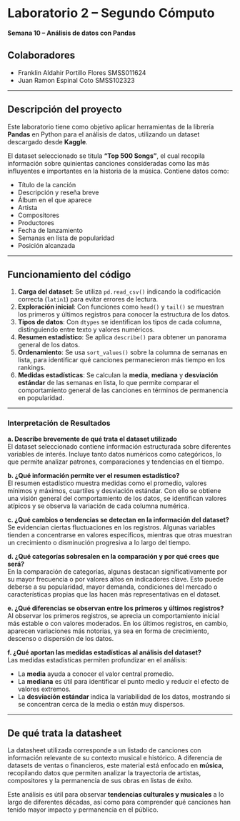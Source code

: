 # Laboratorio 2 – Segundo Cómputo  
**Semana 10 – Análisis de datos con Pandas**  

## Colaboradores  
- Franklin Aldahir Portillo Flores SMSS011624
- Juan Ramon Espinal Coto SMSS102323  

---

## Descripción del proyecto  
Este laboratorio tiene como objetivo aplicar herramientas de la librería **Pandas** en Python para el análisis de datos, utilizando un dataset descargado desde **Kaggle**.  

El dataset seleccionado se titula **“Top 500 Songs”**, el cual recopila información sobre quinientas canciones consideradas como las más influyentes e importantes en la historia de la música. Contiene datos como:  
- Título de la canción  
- Descripción y reseña breve  
- Álbum en el que aparece  
- Artista  
- Compositores  
- Productores  
- Fecha de lanzamiento  
- Semanas en lista de popularidad  
- Posición alcanzada  

---

## Funcionamiento del código  
1. **Carga del dataset**: Se utiliza `pd.read_csv()` indicando la codificación correcta (`latin1`) para evitar errores de lectura.  
2. **Exploración inicial**: Con funciones como `head()` y `tail()` se muestran los primeros y últimos registros para conocer la estructura de los datos.  
3. **Tipos de datos**: Con `dtypes` se identifican los tipos de cada columna, distinguiendo entre texto y valores numéricos.  
4. **Resumen estadístico**: Se aplica `describe()` para obtener un panorama general de los datos.  
5. **Ordenamiento**: Se usa `sort_values()` sobre la columna de semanas en lista, para identificar qué canciones permanecieron más tiempo en los rankings.  
6. **Medidas estadísticas**: Se calculan la **media**, **mediana** y **desviación estándar** de las semanas en lista, lo que permite comparar el comportamiento general de las canciones en términos de permanencia en popularidad.  

---

### Interpretación de Resultados  

**a. Describe brevemente de qué trata el dataset utilizado**  
El dataset seleccionado contiene información estructurada sobre diferentes variables de interés. Incluye tanto datos numéricos como categóricos, lo que permite analizar patrones, comparaciones y tendencias en el tiempo.  

**b. ¿Qué información permite ver el resumen estadístico?**  
El resumen estadístico muestra medidas como el promedio, valores mínimos y máximos, cuartiles y desviación estándar. Con ello se obtiene una visión general del comportamiento de los datos, se identifican valores atípicos y se observa la variación de cada columna numérica.  

**c. ¿Qué cambios o tendencias se detectan en la información del dataset?**  
Se evidencian ciertas fluctuaciones en los registros. Algunas variables tienden a concentrarse en valores específicos, mientras que otras muestran un crecimiento o disminución progresiva a lo largo del tiempo.  

**d. ¿Qué categorías sobresalen en la comparación y por qué crees que será?**  
En la comparación de categorías, algunas destacan significativamente por su mayor frecuencia o por valores altos en indicadores clave. Esto puede deberse a su popularidad, mayor demanda, condiciones del mercado o características propias que las hacen más representativas en el dataset.  

**e. ¿Qué diferencias se observan entre los primeros y últimos registros?**  
Al observar los primeros registros, se aprecia un comportamiento inicial más estable o con valores moderados. En los últimos registros, en cambio, aparecen variaciones más notorias, ya sea en forma de crecimiento, descenso o dispersión de los datos.  

**f. ¿Qué aportan las medidas estadísticas al análisis del dataset?**  
Las medidas estadísticas permiten profundizar en el análisis:  
- La **media** ayuda a conocer el valor central promedio.  
- La **mediana** es útil para identificar el punto medio y reducir el efecto de valores extremos.  
- La **desviación estándar** indica la variabilidad de los datos, mostrando si se concentran cerca de la media o están muy dispersos.  

---

## De qué trata la datasheet  
La datasheet utilizada corresponde a un listado de canciones con información relevante de su contexto musical e histórico. A diferencia de datasets de ventas o financieros, este material está enfocado en **música**, recopilando datos que permiten analizar la trayectoria de artistas, compositores y la permanencia de sus obras en listas de éxito.  

Este análisis es útil para observar **tendencias culturales y musicales** a lo largo de diferentes décadas, así como para comprender qué canciones han tenido mayor impacto y permanencia en el público.  
